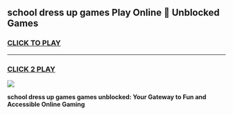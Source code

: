 
## school dress up games Play Online 👋 Unblocked Games
<h3>
<a href="https://news.freeplayer.one?title=school_dress_up_games&ref=17GH">CLICK TO PLAY</a></h3>
<hr>

<h3>
<a href="https://news.freeplayer.one?title=school_dress_up_games&ref=17GH">CLICK 2 PLAY</a>
  
</h3>

<a href="https://news.freeplayer.one?title=school_dress_up_games&ref=17GH/"><img src="https://clearcache.store/games.png"></a>


**school dress up games games unblocked: Your Gateway to Fun and Accessible Online Gaming**
